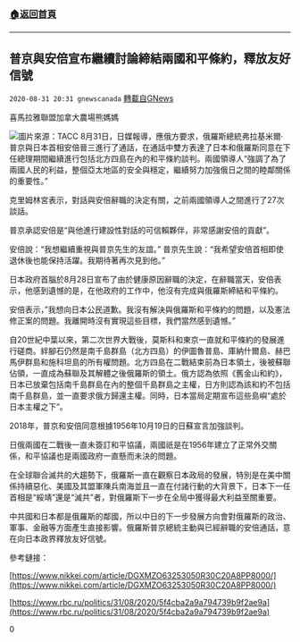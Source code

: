 ###  [:house:返回首頁](https://github.com/ourhimalayas/txt)
---

## 普京與安倍宣布繼續討論締結兩國和平條約，釋放友好信號
`2020-08-31 20:31 gnewscanada` [轉載自GNews](https://gnews.org/zh-hant/327246/)

喜馬拉雅聯盟加拿大農場熊媽媽


![](https://media.discordapp.net/attachments/714279213544505447/750120586084220989/0f8bad558fc2c4dcb6ea2c6e2d1f2e5cd953699c.jpg?width=905&amp;height=509)圖片來源：TACC 
8月31日，日媒報導，應俄方要求，俄羅斯總統弗拉基米爾·普京與日本首相安倍晉三進行了通話，在通話中雙方表達了日本和俄羅斯同意在下任總理期間繼續進行包括北方四島在內的和平條約談判。兩國領導人“強調了為了兩國人民的利益，整個亞太地區的安全與穩定，繼續努力加強俄日之間的睦鄰關係的重要性。”

克里姆林宮表示，對話與安倍辭職的決定有關，之前兩國領導人之間進行了27次談話。

普京承認安倍是“與他進行建設性對話的可信賴夥伴，非常感謝安倍的貢獻”。

安倍說：“我想繼續重視與普京先生的友誼。” 普京先生說：“我希望安倍首相即使退休後也能保持活躍。我期待著再次見到他。”

日本政府首腦於8月28日宣布了由於健康原因辭職的決定，在辭職當天，安倍表示，他感到遺憾的是，在他政府的工作中，他沒有完成與俄羅斯締結和平條約。

安倍表示，”我想向日本公民道歉。我沒有解決與俄羅斯和平條約的問題，以及憲法修正案的問題。我離開時沒有實現這些目標，我們當然感到遺憾。”

自20世紀中葉以來，第二次世界大戰後，莫斯科和東京一直就和平條約的發展進行磋商。絆腳石仍然是南千島群島（北方四島）的伊圖魯普島、庫納什爾島、赫巴馬伊群島和施科坦島的所有權問題。北方四島在二戰結束前為日本領土，後被蘇聯佔領，一直成為蘇聯及其解體之後俄羅斯的領土。俄方認為依照《舊金山和約》，日本已放棄包括南千島群島在內的整個千島群島之主權，日方則認為該和約不包括南千島群島，並一直要求俄方歸還主權。同時，日本當局定期宣布這些島嶼“處於日本主權之下”。

2018年，普京和安倍同意根據1956年10月19日的日蘇宣言加強談判。

日俄兩國在二戰後一直未簽訂和平協議，兩國祇是在1956年建立了正常外交關係，和平協議也是兩國政府一直懸而未決的問題。

在全球聯合滅共的大趨勢下，俄羅斯一直在觀察日本政局的發展，特別是在美中關係持續惡化、美國及其盟軍陳兵南海並且一直在付諸行動的大背景下，日本下一任首相是“綏靖”還是“滅共”者，對俄羅斯下一步在全局中獲得最大利益至關重要。

中共國和日本都是俄羅斯的鄰國，所以中日的下一步發展方向會對俄羅斯的政治、軍事、金融等方面產生直接影響。俄羅斯普京總統主動與已經辭職的安倍通話，意在向日本政界釋放友好信號。

參考鏈接：

[https://www.nikkei.com/article/DGXMZO63253050R30C20A8PP8000/](https://www.nikkei.com/article/DGXMZO63253050R30C20A8PP8000/)

[https://www.rbc.ru/politics/31/08/2020/5f4cba2a9a794739b9f2ae9a](https://www.rbc.ru/politics/31/08/2020/5f4cba2a9a794739b9f2ae9a)

0
